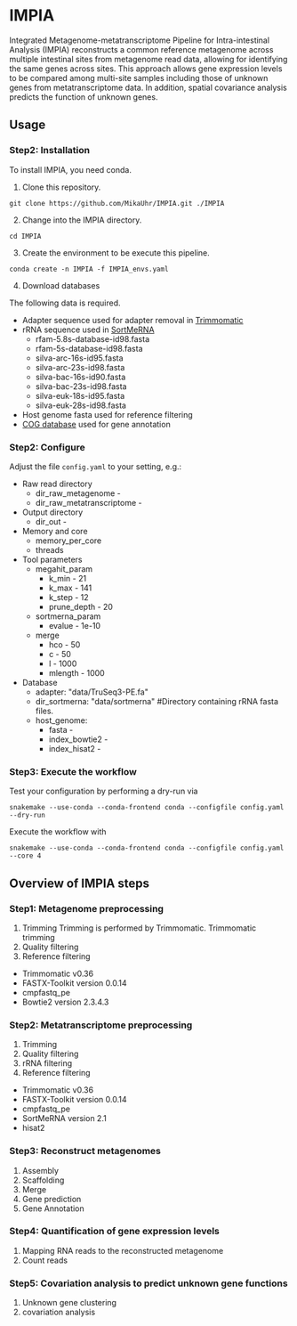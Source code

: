 # IMPIA
Integrated Metagenome-metatranscriptome Pipeline for Intra-intestinal Analysis (IMPIA) reconstructs a common reference metagenome across multiple intestinal sites from metagenome read data, allowing for identifying the same genes across sites. 
This approach allows gene expression levels to be compared among multi-site samples including those of unknown genes from metatranscriptome data. 
In addition, spatial covariance analysis predicts the function of unknown genes.

## Usage
### Step2: Installation
To install IMPIA, you need conda.

 1. Clone this repository.
```
git clone https://github.com/MikaUhr/IMPIA.git ./IMPIA
```

 2. Change into the IMPIA directory.
```
cd IMPIA
```

 3.  Create the environment to be execute this pipeline.
```
conda create -n IMPIA -f IMPIA_envs.yaml
```

4. Download databases

The following data is required.
- Adapter sequence used for adapter removal in [Trimmomatic](http://www.usadellab.org/cms/?page=trimmomatic)
- rRNA sequence used in [SortMeRNA](https://bioinfo.lifl.fr/RNA/sortmerna/)
  - rfam-5.8s-database-id98.fasta
  - rfam-5s-database-id98.fasta
  - silva-arc-16s-id95.fasta
  - silva-arc-23s-id98.fasta
  - silva-bac-16s-id90.fasta
  - silva-bac-23s-id98.fasta
  - silva-euk-18s-id95.fasta
  - silva-euk-28s-id98.fasta 
- Host genome fasta used for reference filtering
- [COG database](https://www.ncbi.nlm.nih.gov/research/cog-project/) used for gene annotation

### Step2: Configure
Adjust the file `config.yaml` to your setting, e.g.:

- Raw read directory
  - dir_raw_metagenome - 
  - dir_raw_metatranscriptome - 
- Output directory
  - dir_out -  
- Memory and core
  - memory_per_core
  - threads
- Tool parameters
  - megahit_param
    - k_min - 21
    - k_max - 141
    - k_step - 12
    - prune_depth - 20
  - sortmerna_param
    - evalue - 1e-10
  - merge
    - hco - 50
    - c - 50
    - l - 1000
    - mlength - 1000 
- Database
  - adapter: "data/TruSeq3-PE.fa"
  - dir_sortmerna: "data/sortmerna" #Directory containing rRNA fasta files.
  - host_genome:
    - fasta - 
    - index_bowtie2 - 
    - index_hisat2 - 
    
### Step3: Execute the workflow
Test your configuration by performing a dry-run via
```
snakemake --use-conda --conda-frontend conda --configfile config.yaml --dry-run
```

Execute the workflow with
```
snakemake --use-conda --conda-frontend conda --configfile config.yaml --core 4
```


## Overview of IMPIA steps

### Step1: Metagenome preprocessing

1. Trimming
Trimming is performed by Trimmomatic.  Trimmomatic trimming  
3. Quality filtering
4. Reference filtering


- Trimmomatic v0.36
- FASTX-Toolkit version 0.0.14 
- cmpfastq_pe
- Bowtie2 version 2.3.4.3


### Step2: Metatranscriptome preprocessing

1. Trimming
2. Quality filtering
3. rRNA filtering
4. Reference filtering

- Trimmomatic v0.36
- FASTX-Toolkit version 0.0.14 
- cmpfastq_pe
- SortMeRNA version 2.1
- hisat2

### Step3: Reconstruct metagenomes

1. Assembly
2. Scaffolding
3. Merge
4. Gene prediction
5. Gene Annotation

### Step4: Quantification of gene expression levels

1. Mapping RNA reads to the reconstructed metagenome
2. Count reads

### Step5: Covariation analysis to predict unknown gene functions

1. Unknown gene clustering
2. covariation analysis

